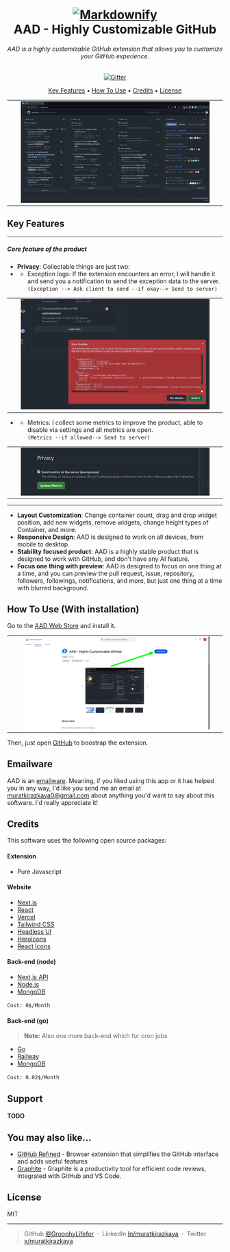 <h1 align="center">
  <br>
  <a href="https://aad-ext.vercel.app/"><img src="https://aad-ext.vercel.app/_next/static/media/logo.e9ce608d.svg" alt="Markdownify" width="200"></a>
  <br>
  AAD - Highly Customizable GitHub
  <br>
</h1>

<h6 align="center">
  AAD is a highly customizable GitHub extension that allows you to customize your GitHub experience.
</h6>

<p align="center">
  <a target="_blank" href="https://chromewebstore.google.com/detail/aad-highly-customizable-g/mgcjpifcmjkabdlpgbiahcdhknjjdmff">
    <img src="https://img.shields.io/badge/download-Web_Store-blue"
         alt="Gitter">
  </a>
</p>

<p align="center">
  <a href="#key-features">Key Features</a> •
  <a href="#how-to-use-with-installation">How To Use</a> •
  <a href="#credits">Credits</a> •
  <a href="#license">License</a>
</p>

<center>
     <table cellpadding="1" width="80%">
       <tr align="center">
       </tr>
       <tr align="center">
           <td style="border:none;vertical-align:middle;"><img src="orhun.png" width="90%" > </td>
          </tr>
     </table>
</center>

## Key Features

---
##### Core feature of the product

 - **Privacy**: Collectable things are just two:
 - - Exception logs: If the extension encounters an error, I will handle it and send you a notification to send the exception data to the server. <br/>`(Exception --> Ask client to send --if okay--> Send to server)`

<center>
     <table cellpadding="1" width="80%">
       <tr align="center">
       </tr>
       <tr align="center">
           <td style="border:none;vertical-align:middle;"><img src="image.png" width="90%" > </td>
          </tr>
     </table>
</center>

 - - Metrics: I collect some metrics to improve the product, able to disable via settings and all metrics are open. <br/>`(Metrics --if allowed--> Send to server)`

<center>
     <table cellpadding="1" width="80%">
       <tr align="center">
       </tr>
       <tr align="center">
           <td style="border:none;vertical-align:middle;"><img src="image-1.png" width="90%" > </td>
          </tr>
     </table>
</center>

---

 - **Layout Customization**: Change container count, drag and drop widget position, add new widgets, remove widgets, change height types of Container, and more. 
 - **Responsive Design**: AAD is designed to work on all devices, from mobile to desktop.
 - **Stability focused product**: AAD is a highly stable product that is designed to work with GitHub, and don't have any AI feature.
 - **Focus one thing with preview**: AAD is designed to focus on one thing at a time, and you can preview the pull request, issue, repository, followers, followings, notifications, and more, but just one thing at a time with blurred background.


## How To Use (With installation)

Go to the [AAD Web Store](https://chromewebstore.google.com/detail/aad-highly-customizable-g/mgcjpifcmjkabdlpgbiahcdhknjjdmff) and install it.

<center>
     <table cellpadding="1" width="80%">
       <tr align="center">
       </tr>
       <tr align="center">
           <td style="border:none;vertical-align:middle;"><img src="image-2.png" width="90%" > </td>
          </tr>
     </table>
</center>

Then, just open <a href="https://www.github.com" target="_blank">GitHub</a> to boostrap the extension. 

## Emailware

AAD is an [emailware](https://en.wiktionary.org/wiki/emailware). Meaning, if you liked using this app or it has helped you in any way, I'd like you send me an email at <muratkirazkaya0@gmail.com> about anything you'd want to say about this software. I'd really appreciate it!

## Credits

This software uses the following open source packages:

#### Extension

- Pure Javascript

#### Website

- [Next.js](https://nextjs.org/)
- [React](https://reactjs.org/)
- [Vercel](https://vercel.com/)
- [Tailwind CSS](https://tailwindcss.com/)
- [Headless UI](https://headlessui.com/)
- [Heroicons](https://heroicons.com/)
- [React Icons](https://react-icons.github.io/react-icons/)

#### Back-end (node)

- [Next.js API](https://nextjs.org/)
- [Node.js](https://nodejs.org/)
- [MongoDB](https://www.mongodb.com/)

`Cost: 0$/Month`

#### Back-end (go)

> **Note:** Also one more back-end which for cron jobs

- [Go](https://golang.org/)
- [Railway](https://railway.app/)
- [MongoDB](https://www.mongodb.com/)

`Cost: 0.02$/Month`

## Support

#### TODO

## You may also like...

- [GitHub Refined](https://github.com/refined-github/refined-github) - Browser extension that simplifies the GitHub interface and adds useful features
- [Graphite](https://graphite.dev/) - Graphite is a productivity tool for efficient code reviews, integrated with GitHub and VS Code.

## License

MIT

---

> GitHub [@GroophyLifefor](https://github.com/GroophyLifefor) &nbsp;&middot;&nbsp;
> LinkedIn [In/muratkirazkaya](https://www.linkedin.com/in/muratkirazkaya/) &nbsp;&middot;&nbsp;
> Twitter [x/muratkirazkaya](https://twitter.com/muratkirazkaya)
